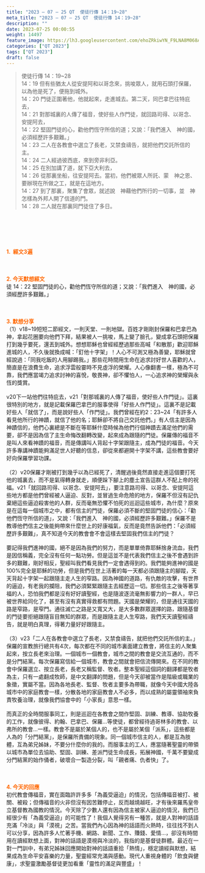 ```yaml
---
title: "2023 – 07 – 25 QT  使徒行傳 14：19~28"
meta_title: "2023 – 07 – 25 QT  使徒行傳 14：19~28"
description: ""
date: 2023-07-25 00:00:55
weight: 14497
feature_image: https://lh3.googleusercontent.com/ehoZRkiwYN_F9LNA8M068AYxt73EavCZno-PD1cJRuf5BbSkQVUWr3gNEbt5kSs28Pb_Elg17kSrtf9ybWvojWoMV6I4tPM3vGRGDq6GkKkPdL2Gut4QAIw4-uykKUAtNiKgQKntvsU=w800
categories: ["QT 2023"]
tags: ["QT 2023"]
draft: false
---
```


<blockquote>使徒行傳 14：19~28<br />
14：19 但有些猶太人從安提阿和以哥念來，挑唆眾人，就用石頭打保羅，以為他是死了，便拖到城外。<br />
14：20 門徒正圍著他，他就起來，走進城去。第二天，同巴拿巴往特庇去，<br />
14：21 對那城裏的人傳了福音，使好些人作門徒，就回路司得、以哥念、安提阿去，<br />
14：22 堅固門徒的心，勸他們恆守所信的道；又說：「我們進入　神的國，必須經歷許多艱難。」<br />
14：23 二人在各教會中選立了長老，又禁食禱告，就把他們交託所信的主。<br />
14：24 二人經過彼西底，來到旁非利亞。<br />
14：25 在別加講了道，就下亞大利去，<br />
14：26 從那裏坐船，往安提阿去。當初，他們被眾人所託、蒙　神之恩、要辦現在所做之工，就是在這地方。<br />
14：27 到了那裏，聚集了會眾，就述說　神藉他們所行的一切事，並　神怎樣為外邦人開了信道的門。<br />
14：28 二人就在那裏同門徒住了多日。</blockquote><br />
&nbsp;<br />
<br />
&nbsp;<br />
<br />
<span style="color: #ff6600;"><strong>1.  經文3遍</strong></span><br />
<br />
&nbsp;<br />
<br />
<span style="color: #ff6600;"><strong>2. 今天默想經文<br />
</strong></span>徒 14：22 堅固門徒的心，勸他們恆守所信的道；又說：「我們進入　神的國，必須經歷許多艱難。」<br />
<br />
&nbsp;<br />
<br />
<strong><span style="color: #ff6600;">3. 默想分享<br />
</span></strong>（1）v18~19短短二節經文，一則天堂、一則地獄。百姓才剛剛封保羅和巴拿巴為神，拿起花圈要向他們下拜，結果被人一挑唆，馬上變了臉孔，變成拿石頭把保羅打到幾乎要死，還丟到城外。想想耶穌也曾經經歷過那些高喊「和散那」歡迎耶穌進城的人，不久後就換成喊：「釘他十字架」！人心不可測又極為善變，耶穌就曾經說過：「同我吃飯的人用腳踢我。」那些花時間用生命在追求討好世人喜歡的人，簡直是在浪費生命，追求浮雲般霎時不見虛浮的榮耀。人心像翻書一樣，極為不可靠，我們應當竭力追求討神的喜悅，敬畏神，卻不懼怕人，一心追求神的榮耀與永恆的獎賞。<br />
<br />
v20下一站他們往特庇去，v21「對那城裏的人傳了福音，使好些人作門徒」。這裏很特別的地方，就是記載保羅巴拿巴的服事使得「好些人作門徒」。這裏不是記載好些人「就信了」，而是說好些人「作門徒」。我們曾經在約2：23~24「有許多人看見他所行的神蹟，就信了他的名；耶穌卻不將自己交託他們。」有人信主是因為神蹟信的，他們心裏總是不斷在等耶穌什麼時候為他們行個神蹟去滿足他們的需要，卻不是因為信了主生命悔改翻轉改變，起來成為跟隨的門徒。保羅傳的福音不是叫人來看神蹟的福音，而是傳講叫人背起十字架跟隨主，成為門徒的福音。今天許多專講神蹟能夠滿足世人好聽的信息，卻從來都避開十字架不講，這些教會要好好向保羅學習功課。<br />
<br />
（2）v20保羅才剛被打到幾乎以為已經死了，清醒過後竟然直接走進這個要打死他的城裏去，而不是氣得轉身就走，順便跺下腳上的塵土宣告這群人不配上帝的祝福。v21「就回路司得、以哥念、安提阿去」，要注意路司得、以哥念、安提阿這些地方都是他們曾經被人逼迫、反對，並冒過生命危險的地方，保羅不但沒有記仇棄絕這些逼迫殺害他的人群，反而毫無恐懼不怕死的巡迴這些城市，為什麼？原來是在這每一個城市之中，都有信主的門徒，保羅必須不斷的堅固門徒的信心：「勸他們恆守所信的道」，又說：「我們進入　神的國，必須經歷許多艱難。」保羅不是教導他們信主之後能夠帶來什麼世上的好康福氣，反而是竟然告訴他們：「必須經歷許多艱難」，真不知道今天的教會會不會這樣去堅固我們信主的門徒？<br />
<br />
要記得我們進神的國，絕不是因為我們的努力，而是單單倚靠耶穌捨身流血，我們是因信稱義，完全沒有任何一點功勞。但是這並不是代表我們信主之後不會遇到許多的艱難，剛好相反，聖經叫我們看見我們一定會遇得到的。我們能夠進神的國是100%完全是耶穌的功勞，但是我們在世上活著的每一天都必須跟隨主的腳蹤，天天背起十字架一起跟隨主走人生的窄路。因為神國的道路，有仇敵的攻擊，有世界的逼迫，有老我的攔阻，我們必須緊緊跟隨主去經歷這一切。那些信主之後等著享福的人，恐怕我們都是沒有好好讀聖經，也是隨波逐流毫無影響力的一群人，早已被世界給同化了，甚至有沒有真實得救都有問題。天國是榮耀的，但是通往天國的路是窄路，是窄門。通往滅亡之路是又寬又大，是大多數群眾選擇的路，跟隨基督的門徒要拒絕跟隨盲目無知的群眾，而是跟隨主走人生窄路，我們天天讀聖經禱告，就是明白真理，得著力量好好跟隨主。<br />
<br />
（3）v23「二人在各教會中選立了長老，又禁食禱告，就把他們交託所信的主。」保羅的宣教旅行總共有4次，每次都在不同的城市裏面建立教會，將信主的人聚集起來，按立長老來治理。一個城市一個教會，城市之間的教會是交流互通的，而不是分門結黨。每次保羅寫信給一個城市，教會之間就會把信流傳開來。在不同的教會中保羅選立、按立長老，長老又稱監督、牧者。整本聖經這個詞的翻譯都是牧者為主，只有一處翻成牧師，是中文翻譯的問題，但是今天卻被當作是階級或職業的象徵，實屬不當。因為各地長老、監督、牧者主要多為帶職，就像今天中國大陸各城市中的家庭教會一樣，分散各地的家庭教會人不必多，而以成熟的屬靈領袖來負責牧養治理，就像我們協會中的「小家長」意思一樣。<br />
<br />
而真正的全時間服事同工，則是巡迴在各教會之間作堅固、訓練、教導、協助牧養的工作，就像彼得、約翰、巴拿巴、保羅…等使徒，都曾經待過哥林多的教會、以弗所的教會…一樣。教會不是屬於某個人的，也不是屬於某個「派系」，這些都是人為的「分門結黨」，是保羅所責備的現象。同一個城市信主的人，都是互為肢體，互為弟兄姊妹，不要分什麼你的我的。而服事主的工人，應當隨著聖靈的帶領以城市為單位去協助、堅固、訓練、差派門徒生命成長，拓展神國，千萬不要變成分門結黨的始作俑者，破壞合一製造分裂，叫「親者痛、仇者快」了。<br />
<br />
&nbsp;<br />
<br />
<strong style="font-size: inherit;"><span style="color: #ff6600;">4. 今天的回應<br />
</span></strong>初代教會傳福音，實在面臨許許多多「為義受逼迫」的情況，包括傳福音被打、被關、被殺；但傳福音的火非但沒有因苦難停止，反而越燒越旺，才有後來羅馬皇帝立基督教為國教的情況。今天除了少數人還有因為信主被家人逼迫的情況，我們已經很少有「為義受逼迫」的可能性了！我個人覺得另有一種苦，就是人對神的話語充滿「冷淡」與「漠視」之苦。當我們內心因為神的話語而火熱時，往往找不到人可以分享，因為許多人忙著手機、網路、新聞、工作、賺錢、愛情…，卻沒有時間用在讀經默想上面，對神的話語是漠視與冷淡的，我指的是基督徒群體。最近在一對一門訓中，有弟兄姊妹回應開始對神的話語重拾「熱情」，穩定讀經與默想，結果成為生命平安喜樂的力量，聖靈經常充滿與感動。現代人重視身體的「飲食與健康」，求聖靈激勵基督徒更加看重「靈性的滿足與豐盛」！<br />
<br />
<audio style="display: none;" controls="controls"></audio><br />
<br />
<audio style="display: none;" controls="controls"></audio><br />
<br />
<audio style="display: none;" controls="controls"></audio><br />
<br />
<audio style="display: none;" controls="controls"></audio><br />
<br />
<audio style="display: none;" controls="controls"></audio>
        